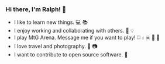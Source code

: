 ### Hi there, I'm Ralph! 👋

- I like to learn new things. 💻 📚
- I enjoy working and collaborating with others. 🤔 💡
- I play MtG Arena. Message me if you want to play! ◻️ 💧 ☠ 🌋 🌲
- I love travel and photography. 🛫 📷
- I want to contribute to open source software. 👀
